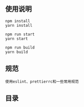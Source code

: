 <!--
 * @Author: Wolf.Ma
 * @Date: 2023-04-13 16:15:08
 * @LastEditors: Do not edit
 * @LastEditTime: 2023-08-23 10:27:34
 * @FilePath: /njoy-cli-template/README.md
 * @Description:
-->

## 使用说明

    npm install
    yarn install

    npm run start
    yarn start

    npm run build
    yarn build

## 规范

    使用eslint、prettierrc和一些常用规范

## 目录

